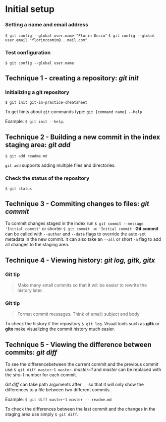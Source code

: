 # Initial setup

### Setting a name and email address
`$ git config --global user.name "Florin Onciu"`
`$ git config --global user.email "florincosmin@...mail.com"`

### Test configuration
`$ git config --global user.name` 


## Technique 1 - creating a repository: *git init*

### Initializing a git repository
`$ git init git-in-practice-cheatsheet`

To get hints about `git` commands type: `git [command name] --help`

Example: `$ git init --help`.


## Technique 2 - Building a new commit in the index staging area: *git add*
`$ git add readme.md`

`git add` supports adding multiple files and directories.

### Check the status of the repository
`$ git status`


## Technique 3 - Commiting changes to files: *git commit*
To commit changes staged in the index run `$ git commit --message 'Initial commit'` or shorter `$ git commit -m 'Initial commit'`
**Git commit** can be called with `--author` and `--date` flags to override the auto-set metadata in the new commit. It can also take an `--all` or short `-a` flag to add all changes to the staging area. 


## Technique 4 - Viewing history: *git log, gitk, gitx*
### Git tip
> Make many small commits so that it will be easier to rewrite the history later.

### Git tip
> Format commit messages. Think of email: subject and body

To check the history if the repository `$ git log`. Visual tools such as **gitk** or **gitx** make visualizing the commit history much easier.


## Technique 5 - Viewing the difference between commits: *git diff*
To see the differencebetween the current commit and the previous commit use `$ git diff master~1 master`. *master~1* and *master* can be replaced with the _sha-1_ number for each commit.

*Git diff* can take path arguments after `--` so that it will only show the differences to a file between two different commits.

Example: `$ git diff master~1 master -- readme.md`

To check the differences between the last commit and the changes in the staging area use simply `$ git diff`.